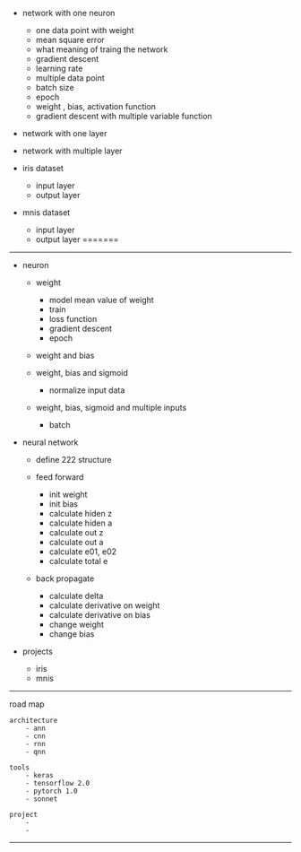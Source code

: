 
- network with one neuron
	- one data point with weight
	- mean square error
	- what meaning of traing the network
	- gradient descent
	- learning rate
	- multiple data point
	- batch size
	- epoch
	- weight , bias, activation function
	- gradient descent with multiple variable function
	
- network with one layer


- network with multiple layer


- iris dataset
	- input layer
	- output layer


- mnis dataset
	- input layer
	- output layer
=======
-----------------------------
- neuron
	- weight
		- model mean value of weight
		- train
		- loss function
		- gradient descent
		- epoch

	- weight and bias

	- weight, bias and sigmoid
		- normalize input data

	- weight, bias, sigmoid and multiple inputs
		- batch

- neural network
	- define 222 structure

	- feed forward
		- init weight
		- init bias
		- calculate hiden z
		- calculate hiden a
		- calculate out z
		- calculate out a
		- calculate e01, e02
		- calculate total e

	- back propagate
		- calculate delta
		- calculate derivative on weight
		- calculate derivative on bias
		- change weight
		- change bias


- projects
	- iris
	- mnis

-----------------------------
road map

	architecture
		- ann
		- cnn
		- rnn
		- qnn

	tools
		- keras
		- tensorflow 2.0
		- pytorch 1.0
		- sonnet

	project
		-
		- 
-----------------------------
